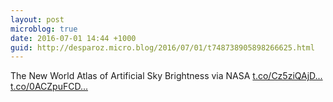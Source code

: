 ```yaml
---
layout: post
microblog: true
date: 2016-07-01 14:44 +1000
guid: http://desparoz.micro.blog/2016/07/01/t748738905898266625.html
---
```

The New World Atlas of Artificial Sky Brightness via NASA [t.co/Cz5ziQAjD...](https://t.co/Cz5ziQAjDK) [t.co/0ACZpuFCD...](https://t.co/0ACZpuFCD6)
